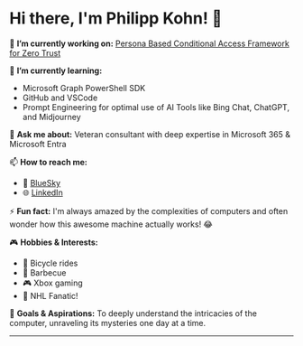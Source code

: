 # Hi there, I'm Philipp Kohn! 👋

🔭 **I’m currently working on:** [Persona Based Conditional Access Framework for Zero Trust](https://github.com/TheCloudCopilot/ConditionalAccessforZeroTrustResources)

🌱 **I’m currently learning:** 
- Microsoft Graph PowerShell SDK
- GitHub and VSCode 
- Prompt Engineering for optimal use of AI Tools like Bing Chat, ChatGPT, and Midjourney

💬 **Ask me about:** 
Veteran consultant with deep expertise in Microsoft 365 & Microsoft Entra

📫 **How to reach me:**
- 🦋 [BlueSky](https://bsky.app/profile/thecloudcopilot.com)
- 🌐 [LinkedIn](https://www.linkedin.com/in/philippkohn/)

⚡ **Fun fact:** I'm always amazed by the complexities of computers and often wonder how this awesome machine actually works! 😂

🎮 **Hobbies & Interests:** 
- 🚴 Bicycle rides 
- 🍖 Barbecue 
- 🎮 Xbox gaming 
- 🏒 NHL Fanatic!

🚀 **Goals & Aspirations:** To deeply understand the intricacies of the computer, unraveling its mysteries one day at a time.

---


<!--
**TheCloudCopilot/TheCloudCopilot** is a ✨ _special_ ✨ repository because its `README.md` (this file) appears on your GitHub profile.

Here are some ideas to get you started:

- 🔭 I’m currently working on ...
- 🌱 I’m currently learning ...
- 👯 I’m looking to collaborate on ...
- 🤔 I’m looking for help with ...
- 💬 Ask me about ...
- 📫 How to reach me: ...
- 😄 Pronouns: ...
- ⚡ Fun fact: ...
-->
